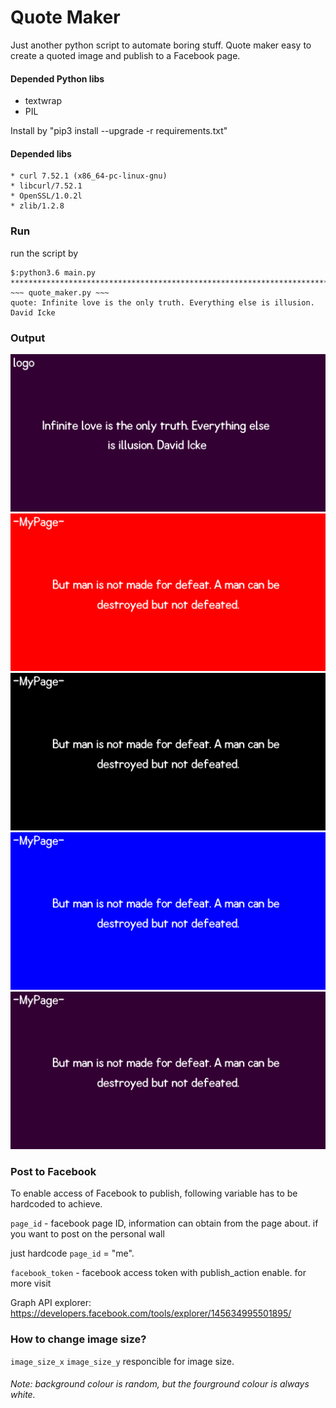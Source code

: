 # Quote Maker

Just another python script to automate boring stuff. Quote maker easy to create a quoted image and publish to a Facebook page. 

#### Depended Python libs

- textwrap
- PIL

Install by "pip3 install --upgrade -r requirements.txt"

#### Depended libs

    * curl 7.52.1 (x86_64-pc-linux-gnu) 
    * libcurl/7.52.1 
    * OpenSSL/1.0.2l 
    * zlib/1.2.8

### Run

run the script by 

    $:python3.6 main.py
    ****************************************************************************************
    ​~~~ quote_maker.py ~~~
    quote: Infinite love is the only truth. Everything else is illusion. David Icke

### Output

![](images/de201299-1307-4b94-856a-da362ea1f1ce.png)
![](images/406a9722-67fd-4365-b2a1-70dfb5e393e3.png)
![](images/95128597-da6a-4b4f-af1b-457b452f22d5.png) 
![](images/8f7e289e-c782-4c4e-af29-9d8b70d4170e.png)
![](images/9f4bad89-69a6-4cfb-af53-38f64bbd9d99.png)

### Post to Facebook

To enable access of Facebook to publish, following variable has to be hardcoded to achieve. 

`page_id`  - facebook page ID, information can obtain from the page about. if you want to post on the personal wall 

just hardcode `page_id` = "me".

`facebook_token` - facebook access token with publish_action enable. for more visit

 Graph API explorer: https://developers.facebook.com/tools/explorer/145634995501895/

### How to change image size?

`image_size_x` `image_size_y` responcible for image size.



###### Note: background colour is random, but the fourground colour is always white. 


